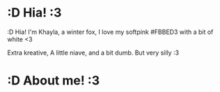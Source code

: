 # :D Hia! :3
:D Hia! I'm Khayla, a winter fox, I love my softpink #FBBED3 with a bit of white <3

Extra kreative, A little niave, and a bit dumb. But very silly :3

# :D About me! :3
